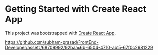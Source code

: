 # Getting Started with Create React App

This project was bootstrapped with [Create React App](https://github.com/facebook/create-react-app).


https://github.com/subham-prasad/FrontEnd-Developer/assets/68709992/92baac6b-6504-4710-abf5-67f0c2981229


 
